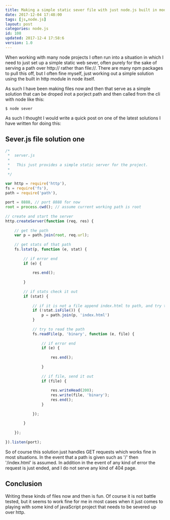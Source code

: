 ```yaml
---
title: Making a simple static sever file with just node.js built in modules.
date: 2017-12-04 17:48:00
tags: [js,node.js]
layout: post
categories: node.js
id: 108
updated: 2017-12-4 17:58:6
version: 1.0
---
```


When working with many node projects I often run into a situation in which I need to just set up a simple static web sever, often purely for the sake of serving a path over http:// rather than file://. There are many npm packages to pull this off, but I often fine myself, just working out a simple solution using the built in http module in node itself. 


<!-- more -->

As such I have been making files now and then that serve as a simple solution that can be droped inot a porject path and then called from the cli with node like this:

```
$ node sever
```

As such I thought I would write a quick post on one of the latest solutions I have written for doing this:

## Sever.js file solution one

```js
/*
 *  server.js
 *
 *   This just provides a simple static server for the project.
 *
 */

var http = require('http'),
fs = require('fs'),
path = require('path'),
 
port = 8888, // port 8888 for now
root = process.cwd(); // assume current working path is root
 
// create and start the server
http.createServer(function (req, res) {
 
    // get the path
    var p = path.join(root, req.url);
 
    // get stats of that path
    fs.lstat(p, function (e, stat) {
 
        // if error end
        if (e) {
 
            res.end();
 
        }
 
        // if stats check it out
        if (stat) {
 
            // if it is not a file append index.html to path, and try that
            if (!stat.isFile()) {
                p = path.join(p, 'index.html')
            }
 
            // try to read the path
            fs.readFile(p, 'binary', function (e, file) {
 
                // if error end
                if (e) {
 
                    res.end();
 
                }
 
                // if file, send it out
                if (file) {
 
                    res.writeHead(200);
                    res.write(file, 'binary');
                    res.end();
                }
 
            });
 
        }
 
    });
 
}).listen(port);
```

So of course this solution just handles GET requests which works fine in most situations. In the event that a path is given such as '/' then '/index.html' is assumed. In addition in the event of any kind of error the request is just ended, and I do not serve any kind of 404 page.

## Conclusion

Writing these kinds of files now and then is fun. Of course it is not battle tested, but it seems to work fine for me in most cases when it just comes to playing with some kind of javaScript project that needs to be severed up over http.